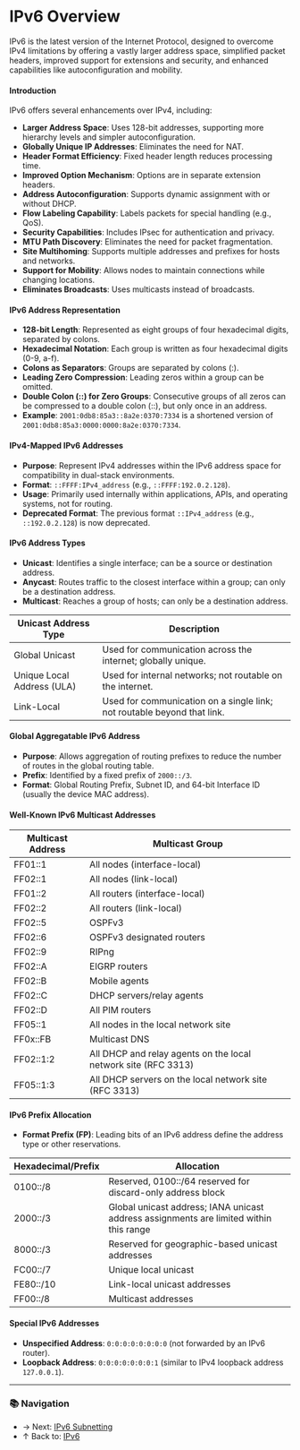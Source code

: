 # IPv6 Overview

IPv6 is the latest version of the Internet Protocol, designed to overcome IPv4 limitations by offering a vastly larger address space, simplified packet headers, improved support for extensions and security, and enhanced capabilities like autoconfiguration and mobility.


#### Introduction
IPv6 offers several enhancements over IPv4, including:
- **Larger Address Space**: Uses 128-bit addresses, supporting more hierarchy levels and simpler autoconfiguration.
- **Globally Unique IP Addresses**: Eliminates the need for NAT.
- **Header Format Efficiency**: Fixed header length reduces processing time.
- **Improved Option Mechanism**: Options are in separate extension headers.
- **Address Autoconfiguration**: Supports dynamic assignment with or without DHCP.
- **Flow Labeling Capability**: Labels packets for special handling (e.g., QoS).
- **Security Capabilities**: Includes IPsec for authentication and privacy.
- **MTU Path Discovery**: Eliminates the need for packet fragmentation.
- **Site Multihoming**: Supports multiple addresses and prefixes for hosts and networks.
- **Support for Mobility**: Allows nodes to maintain connections while changing locations.
- **Eliminates Broadcasts**: Uses multicasts instead of broadcasts.

#### IPv6 Address Representation
- **128-bit Length**: Represented as eight groups of four hexadecimal digits, separated by colons.
- **Hexadecimal Notation**: Each group is written as four hexadecimal digits (0-9, a-f).
- **Colons as Separators**: Groups are separated by colons (:).
- **Leading Zero Compression**: Leading zeros within a group can be omitted.
- **Double Colon (::) for Zero Groups**: Consecutive groups of all zeros can be compressed to a double colon (::), but only once in an address.
- **Example**: `2001:0db8:85a3::8a2e:0370:7334` is a shortened version of `2001:0db8:85a3:0000:0000:8a2e:0370:7334`.

#### IPv4-Mapped IPv6 Addresses
- **Purpose**: Represent IPv4 addresses within the IPv6 address space for compatibility in dual-stack environments.
- **Format**: `::FFFF:IPv4_address` (e.g., `::FFFF:192.0.2.128`).
- **Usage**: Primarily used internally within applications, APIs, and operating systems, not for routing.
- **Deprecated Format**: The previous format `::IPv4_address` (e.g., `::192.0.2.128`) is now deprecated.

#### IPv6 Address Types
- **Unicast**: Identifies a single interface; can be a source or destination address.
- **Anycast**: Routes traffic to the closest interface within a group; can only be a destination address.
- **Multicast**: Reaches a group of hosts; can only be a destination address.

| Unicast Address Type       | Description                                                             |
| -------------------------- | ----------------------------------------------------------------------- |
| Global Unicast             | Used for communication across the internet; globally unique.            |
| Unique Local Address (ULA) | Used for internal networks; not routable on the internet.               |
| Link-Local                 | Used for communication on a single link; not routable beyond that link. |

#### Global Aggregatable IPv6 Address
- **Purpose**: Allows aggregation of routing prefixes to reduce the number of routes in the global routing table.
- **Prefix**: Identified by a fixed prefix of `2000::/3`.
- **Format**: Global Routing Prefix, Subnet ID, and 64-bit Interface ID (usually the device MAC address).

#### Well-Known IPv6 Multicast Addresses
| Multicast Address | Multicast Group                                                |
| ----------------- | -------------------------------------------------------------- |
| FF01::1           | All nodes (interface-local)                                    |
| FF02::1           | All nodes (link-local)                                         |
| FF01::2           | All routers (interface-local)                                  |
| FF02::2           | All routers (link-local)                                       |
| FF02::5           | OSPFv3                                                         |
| FF02::6           | OSPFv3 designated routers                                      |
| FF02::9           | RIPng                                                          |
| FF02::A           | EIGRP routers                                                  |
| FF02::B           | Mobile agents                                                  |
| FF02::C           | DHCP servers/relay agents                                      |
| FF02::D           | All PIM routers                                                |
| FF05::1           | All nodes in the local network site                            |
| FF0x::FB          | Multicast DNS                                                  |
| FF02::1:2         | All DHCP and relay agents on the local network site (RFC 3313) |
| FF05::1:3         | All DHCP servers on the local network site (RFC 3313)          |

#### IPv6 Prefix Allocation
- **Format Prefix (FP)**: Leading bits of an IPv6 address define the address type or other reservations.

| Hexadecimal/Prefix | Allocation                                                                             |
| ------------------ | -------------------------------------------------------------------------------------- |
| 0100::/8           | Reserved, 0100::/64 reserved for discard-only address block                            |
| 2000::/3           | Global unicast address; IANA unicast address assignments are limited within this range |
| 8000::/3           | Reserved for geographic-based unicast addresses                                        |
| FC00::/7           | Unique local unicast                                                                   |
| FE80::/10          | Link-local unicast addresses                                                           |
| FF00::/8           | Multicast addresses                                                                    |

#### Special IPv6 Addresses
- **Unspecified Address**: `0:0:0:0:0:0:0:0` (not forwarded by an IPv6 router).
- **Loopback Address**: `0:0:0:0:0:0:0:1` (similar to IPv4 loopback address `127.0.0.1`).

---

### 📚 Navigation
- → Next: [IPv6 Subnetting](./ipv6-subnetting.md)  
- ↑ Back to: [IPv6](../readme.md)
